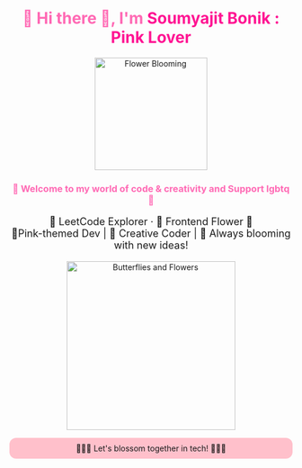 <!-- 🌸 Girly Profile Header for Soumyajit Bonik -->

<h1 align="center" style="color:hotpink;">
  🌈 Hi there 👋, I'm <span style="color:deeppink;">Soumyajit Bonik : Pink Lover</span>
</h1>

<p align="center">
  <img src="https://media.giphy.com/media/WoD6JZnwap6s8/giphy.gif" width="200" alt="Flower Blooming" />
</p>

<h3 align="center" style="color:hotpink;">
  🌈 Welcome to my world of code & creativity and Support lgbtq 🌈
</h3>

<p align="center" style="font-size:18px;">
  🌈 LeetCode Explorer · 🌼 Frontend Flower 🌸<br>
 🌈Pink-themed Dev | 🌺 Creative Coder | 🌈 Always blooming with new ideas!
</p>

<p align="center">
  <img src="https://i.pinimg.com/originals/75/17/f4/7517f4a01462c3f402cb4d0c1d8a18b0.gif" width="300" alt="Butterflies and Flowers" />
</p>

<p align="center" style="background-color:pink; padding:10px; border-radius:12px;">
  🌸💗🌸 Let's blossom together in tech! 🌸💗🌸
</p>
